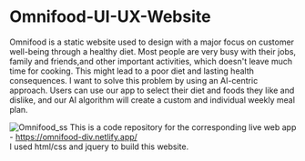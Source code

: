 # Omnifood-UI-UX-Website
Omnifood is a static website used to design with a major focus on customer well-being through a healthy diet.
Most people are very busy with their jobs, family and friends,and other important activities, which doesn't leave much time for cooking. 
This might lead to a poor diet and lasting health consequences. I want to solve this problem by using an AI-centric approach. 
Users can use our app to select their diet and foods they like and dislike, and our AI algorithm will create a custom and individual 
weekly meal plan.

![Omnifood_ss](https://user-images.githubusercontent.com/78474787/165895480-1b1a10d4-a988-4d7a-9049-c40e572bb16a.png)
This is a code repository for the corresponding live web app - https://omnifood-div.netlify.app/     
I used html/css and jquery to build this website.
